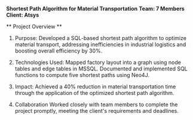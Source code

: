 **Shortest Path Algorithm for Material Transportation**
**Team: 7 Members**
**Client: Atsys**

** Project Overview **

1. Purpose: Developed a SQL-based shortest path algorithm to optimize material transport, addressing inefficiencies in industrial logistics and boosting overall efficiency by 30%.

2. Technologies Used:
Mapped factory layout into a graph using node tables and edge tables in MSSQL.
Documented and implemented SQL functions to compute five shortest paths using Neo4J.
3. Impact: Achieved a 40% reduction in material transportation time through the application of the optimized shortest path algorithm.

4. Collaboration
Worked closely with team members to complete the project promptly, meeting the client's requirements and deadlines.
